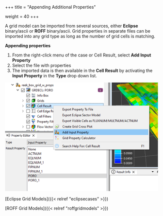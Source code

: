 +++
title = "Appending Additional Properties"

weight = 40
+++


A grid model can be imported from several sources, either **Eclipse** binary/ascii or **ROFF** binary/ascii. Grid properties in separate files can be imported into any grid type as long as the number of grid cells is matching.

**Appending properties**
1. From the right-click menu of the case or Cell Result, select **Add Input Property**
2. Select the file with properties
3. The imported data is then available in the **Cell Result** by activating the **Input Property** in the **Type** drop down list.


![](/images/import/additional-properties.png)

[Eclipse Grid Models]({{< relref "eclipsecases" >}})

[ROFF Grid Models]({{< relref "roffgridmodels" >}})